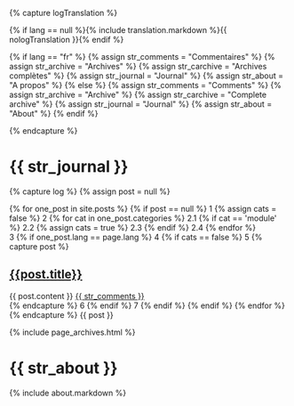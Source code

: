 {% capture logTranslation %}

{% if lang == null %}{% include translation.markdown %}{{ nologTranslation }}{% endif %}

{% if lang == "fr" %}
	{% assign str_comments = "Commentaires" %}
	{% assign str_archive  = "Archives" %}
	{% assign str_carchive = "Archives complètes" %}
	{% assign str_journal  = "Journal" %}
	{% assign str_about    = "A propos" %}
{% else %}
	{% assign str_comments = "Comments" %}
	{% assign str_archive  = "Archive" %}
	{% assign str_carchive = "Complete archive" %}
	{% assign str_journal  = "Journal" %}
	{% assign str_about    = "About" %}
{% endif %}

{% endcapture %}


{{ str_journal }}
=================
{% capture log %}
{% assign post = null %}
 
{% for one_post in site.posts %}
	{% if post == null %}
1
        {% assign cats = false %}
2
        {% for cat in one_post.categories %}
2.1
			{% if cat == 'module' %}
2.2
                {% assign cats = true %}
2.3
            {% endif %}
2.4
        {% endfor %}		
3
        {% if one_post.lang == page.lang  %}
4
                {% if cats == false %}
5
					{% capture post %}					
<div class="entry">
	<h2><a href='{{post.url}}'>{{post.title}}</a></h2>
	<div class="content-entry">
		{{ post.content }}
		<a href="{{ site.url }}/{{ post.url }}#disqus_thread" data-disqus-identifier="{{ post.url }}">{{ str_comments }}</a>
	</div>
</div>
{% endcapture %}
6
                {% endif %}
7
        {% endif %}
	{% endif %}
{% endfor %}
{% endcapture %}
{{ post }}

{% include page_archives.html %}
 
{{ str_about }}
=============== 
{% include about.markdown %}

